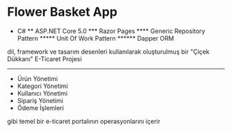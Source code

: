 # Flower Basket App

* C#
** ASP.NET Core 5.0
*** Razor Pages
**** Generic Repository Pattern
***** Unit Of Work Pattern
****** Dapper ORM

dil, framework ve tasarım desenleri kullanılarak oluşturulmuş bir "Çiçek Dükkanı" E-Ticaret Projesi

<hr>

<ul>
    <li>Ürün Yönetimi</li>
    <li>Kategori Yönetimi</li>
    <li>Kullanıcı Yönetimi</li>
    <li>Sipariş Yönetimi</li>
    <li>Ödeme İşlemleri</li>
</ul>

gibi temel bir e-ticaret portalının operasyonlarını içerir
